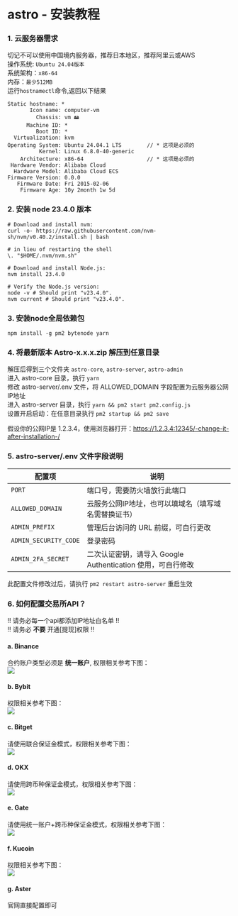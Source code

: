 # astro - 安装教程

### 1. 云服务器需求
切记不可以使用中国境内服务器，推荐日本地区，推荐阿里云或AWS \
操作系统: ```Ubuntu 24.04版本``` \
系统架构：```x86-64``` \
内存：```最少512MB``` \
运行```hostnamectl```命令,返回以下结果

```
Static hostname: *
       Icon name: computer-vm
         Chassis: vm 🖴
      Machine ID: *
         Boot ID: *
  Virtualization: kvm
Operating System: Ubuntu 24.04.1 LTS        // * 这项是必须的
          Kernel: Linux 6.8.0-40-generic
    Architecture: x86-64                    // * 这项是必须的
 Hardware Vendor: Alibaba Cloud
  Hardware Model: Alibaba Cloud ECS
Firmware Version: 0.0.0
   Firmware Date: Fri 2015-02-06
    Firmware Age: 10y 2month 1w 5d 
```

### 2. 安装 node 23.4.0 版本
```
# Download and install nvm:
curl -o- https://raw.githubusercontent.com/nvm-sh/nvm/v0.40.2/install.sh | bash

# in lieu of restarting the shell
\. "$HOME/.nvm/nvm.sh"

# Download and install Node.js:
nvm install 23.4.0

# Verify the Node.js version:
node -v # Should print "v23.4.0".
nvm current # Should print "v23.4.0".

```

### 3. 安装node全局依赖包
```
npm install -g pm2 bytenode yarn
```

### 4. 将最新版本 Astro-x.x.x.zip 解压到任意目录
解压后得到三个文件夹 ```astro-core```, ```astro-server```, ```astro-admin``` \
进入 astro-core 目录，执行 ```yarn``` \
修改 astro-server/.env 文件，将 ALLOWED_DOMAIN 字段配置为云服务器公网IP地址 \
进入 astro-server 目录，执行 ``` yarn && pm2 start pm2.config.js ```  \
设置开启启动：在任意目录执行 ```pm2 startup && pm2 save```

假设你的公网IP是 1.2.3.4，使用浏览器打开：https://1.2.3.4:12345/-change-it-after-installation-/ 

### 5. astro-server/.env 文件字段说明

| **配置项**               | **说明**                                                        |
|--------------------------|-----------------------------------------------------------------|
| `PORT`                   | 端口号，需要防火墙放行此端口                                      |
| `ALLOWED_DOMAIN`         | 云服务公网IP地址，也可以填域名（填写域名需替换证书）                                      |
| `ADMIN_PREFIX`           | 管理后台访问的 URL 前缀，可自行更改                             |
| `ADMIN_SECURITY_CODE`    | 登录密码                                                        |
| `ADMIN_2FA_SECRET`       | 二次认证密钥，请导入 Google Authentication 使用，可自行修改     |


此配置文件修改过后，请执行 ```pm2 restart astro-server``` 重启生效 

### 6. 如何配置交易所API？
‼️ 请务必每一个api都添加IP地址白名单 ‼️  \
‼️ 请务必 **不要** 开通[提现]权限 ‼️ 

#### a. Binance
合约账户类型必须是 **统一账户**, 权限相关参考下图：\
![](BN-api.png)

#### b. Bybit
权限相关参考下图：\
![](Bybit-API.png)

#### c. Bitget
请使用联合保证金模式，权限相关参考下图：\
![](BG-API.png)

#### d. OKX
请使用跨币种保证金模式，权限相关参考下图：\
![](OKX-API.png)

#### e. Gate
请使用统一账户+跨币种保证金模式，权限相关参考下图：\
![](Gate-API.png)

#### f. Kucoin
权限相关参考下图：\
![](kucoin-API.png)

#### g. Aster
官网直接配置即可
